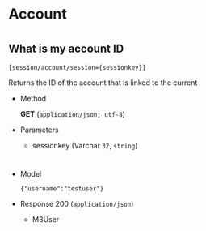 # Account

#

## What is my account ID 

	[session/account/session={sessionkey}]

Returns the ID of the account that is linked to the current

+ Method

	**GET** (`application/json; utf-8`)

+ Parameters

	+ sessionkey (Varchar `32`, `string`)
	
	
#

+ Model

	```
	{"username":"testuser"}
	```

+ Response 200 (`application/json`)

	+ M3User